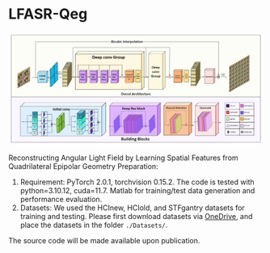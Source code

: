 # LFASR-Qeg
![NETWORK ARCHITECTURE](./Figures/NET.png)

Reconstructing Angular Light Field by Learning Spatial Features from  Quadrilateral Epipolar Geometry
Preparation:
1. Requirement:
PyTorch 2.0.1, torchvision 0.15.2. The code is tested with python=3.10.12, cuda=11.7.
Matlab for training/test data generation and performance evaluation.
2. Datasets:
We used the HCInew, HCIold, and STFgantry datasets for training and testing. Please first download datasets via [OneDrive](https://aunedu-my.sharepoint.com/:f:/g/personal/ebrahemelkady_aun_edu_eg/EuQrZMQaqulHvUGh_n9a5qoBef4tT3rccbR04vqu6ekDfA?e=TEczH5), and place the datasets in the folder `./Datasets/`.

The source code will be made available upon publication. 

